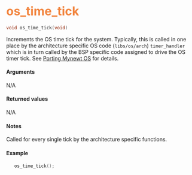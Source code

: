 ## <font color="F2853F" style="font-size:24pt">os_time_tick</font>

```c
void os_time_tick(void)
```

Increments the OS time tick for the system.  Typically, this is called in one place by the architecture specific OS code (`libs/os/arch`) `timer_handler` which is in turn called by the BSP specific code assigned to drive the OS timer tick. See [Porting Mynewt OS](../porting/port_os) for details.

#### Arguments

N/A

#### Returned values

N/A

#### Notes

Called for every single tick by the architecture specific functions.

#### Example

<Add text to set up the context for the example here>

```c
   os_time_tick();
```
